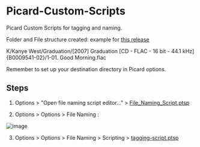 # Picard-Custom-Scripts
Picard Custom Scripts for tagging and naming.

Folder and File structure created:
example for [this release](https://musicbrainz.org/release/64c600c3-6db4-4dfa-b5be-32badcc4e56a)

K/Kanye West/Graduation/[2007] Graduation [CD - FLAC - 16 bit - 44.1 kHz] {B0009541-02}/1-01. Good Morning.flac

Remember to set up your destination directory in Picard options.

## Steps

1. Options > "Open file naming script editor..." > [File_Naming_Script.ptsp](https://github.com/Courage-1984/Picard-Custom-Scripts/blob/main/File_Naming_Script.ptsp)

2. Options > Options > File Naming :

![image](https://github.com/user-attachments/assets/855be3cd-423f-4419-88ab-050222390d1f)

3. Options > Options > File Naming > Scripting > [tagging-script.ptsp](https://github.com/Courage-1984/Picard-Custom-Scripts/blob/main/tagging-script.ptsp)
